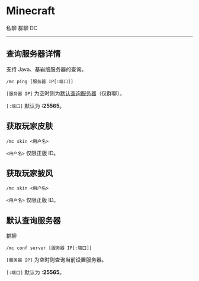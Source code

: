 # Minecraft
<span class="span-friend">私聊</span>
<span class="span-group">群聊</span>
<span class="span-discord">DC</span>

---

## 查询服务器详情
支持 Java、基岩版服务器的查询。
```
/mc ping [服务器 IP[:端口]]
```
`[服务器 IP]` 为空时则为[默认查询服务器](#默认查询服务器)（仅群聊）。

`[:端口]` 默认为 **:25565**。

## 获取玩家皮肤
```
/mc skin <用户名>
```
`<用户名>` 仅限正版 ID。

## 获取玩家披风
```
/mc skin <用户名>
```
`<用户名>` 仅限正版 ID。

## 默认查询服务器
<span class="span-group">群聊</span>
```
/mc conf server [服务器 IP[:端口]]
```
`[服务器 IP]` 为空时则查询当前设置服务器。

`[:端口]` 默认为 **:25565**。